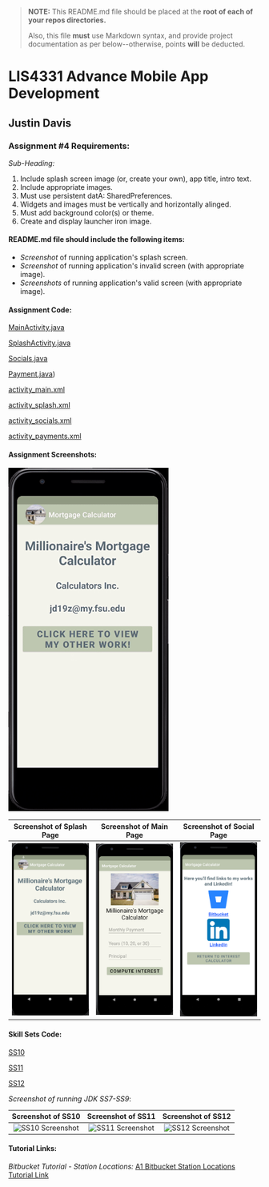 > **NOTE:** This README.md file should be placed at the **root of each of your repos directories.**
>
>Also, this file **must** use Markdown syntax, and provide project documentation as per below--otherwise, points **will** be deducted.
>

# LIS4331 Advance Mobile App Development

## Justin Davis

### Assignment #4 Requirements:

*Sub-Heading:*

1. Include splash screen image (or, create your own), app title, intro text.
2. Include appropriate images.
3. Must use persistent datA: SharedPreferences.
4. Widgets and images must be vertically and horizontally alinged.
5. Must add background color(s) or theme.
6. Create and display launcher iron image.

#### README.md file should include the following items:

* *Screenshot* of running application's splash screen.
* *Screenshot* of running application's invalid screen (with appropriate image).
* *Screenshots* of running application's valid screen (with appropriate image).

#### Assignment Code:

[MainActivity.java](docs/MainActivity.java)

[SplashActivity.java](docs/SplashActivity.java)

[Socials.java](docs/Socials.java)

[Payment.java](docs/Payments.java))

[activity_main.xml](docs/activity_main.xml)

[activity_splash.xml](docs/activity_splash.xml)

[activity_socials.xml](docs/activity_socials.xml)

[activity_payments.xml](docs/activity_payments.xml)

#### Assignment Screenshots:

![Gif of Application](img/app.gif)

Screenshot of Splash Page             |  Screenshot of Main Page           | Screenshot of Social Page         
:-------------------------:|:-------------------------:|:------------------------------------------------:
![Splash Page Screenshot](img/splash.png)  |  ![Main Page Screenshot](img/main.png)  | ![Social Page  Screenshot](img/social.png)

#### Skill Sets Code:

[SS10](docs)

[SS11](docs)

[SS12](docs)

*Screenshot of running JDK SS7-SS9*:

Screenshot of SS10             |  Screenshot of SS11             | Screenshot of SS12          
:-------------------------:|:-------------------------:|:------------------------------------------------:
![SS10 Screenshot](img/ss10.png)  |  ![SS11 Screenshot](img/ss11.png)  | ![SS12 Screenshot](img/ss12.png)

#### Tutorial Links:

*Bitbucket Tutorial - Station Locations:*
[A1 Bitbucket Station Locations Tutorial Link](https://bitbucket.org/jd19z/bitbucketstationlocations/ "Bitbucket Station Locations")